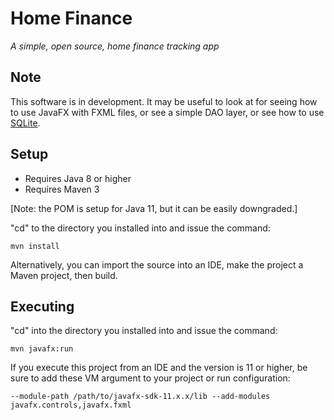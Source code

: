 # Home Finance #
*A simple, open source, home finance tracking app*

## Note ##
This software is in development.  It may be useful to look at for seeing how to use JavaFX with FXML files, or see a simple DAO layer, or see how to use [SQLite](https://www.sqlite.org/ "SQLite").

## Setup ##
* Requires Java 8 or higher
* Requires Maven 3

[Note: the POM is setup for Java 11, but it can be easily downgraded.]

"cd" to the directory you installed into and issue the command:

    mvn install

Alternatively, you can import the source into an IDE, make the project a Maven project, then build.

## Executing ##
"cd" into the directory you installed into and issue the command:

	mvn javafx:run
	
If you execute this project from an IDE and the version is 11 or higher, be sure to add these VM argument to your project or run configuration:

	--module-path /path/to/javafx-sdk-11.x.x/lib --add-modules javafx.controls,javafx.fxml